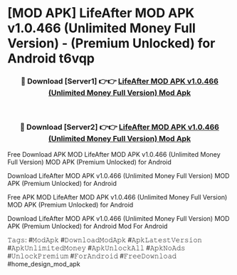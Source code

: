 # [MOD APK] LifeAfter MOD APK v1.0.466 (Unlimited Money Full Version)  - (Premium Unlocked) for Android t6vqp



<div align="center">
<h3>🔴 Download [Server1] 👉👉 <a href="https://momento.my/?title=LifeAfter_MOD_APK_v1.0.466_(Unlimited_Money_Full_Version)_">LifeAfter MOD APK v1.0.466 (Unlimited Money Full Version)  Mod Apk</a></h3><br>

<h3>🔴 Download [Server2] 👉👉 <a href="https://momento.my/?title=LifeAfter_MOD_APK_v1.0.466_(Unlimited_Money_Full_Version)_">LifeAfter MOD APK v1.0.466 (Unlimited Money Full Version)  Mod Apk</a></h3>
</div>



Free Download APK MOD LifeAfter MOD APK v1.0.466 (Unlimited Money Full Version)  MOD APK (Premium Unlocked) for Android

Download LifeAfter MOD APK v1.0.466 (Unlimited Money Full Version)  MOD APK (Premium Unlocked) for Android

Free APK MOD LifeAfter MOD APK v1.0.466 (Unlimited Money Full Version)  MOD APK (Premium Unlocked) for Android

Download LifeAfter MOD APK v1.0.466 (Unlimited Money Full Version)  MOD APK (Premium Unlocked) for Android Mod For Android

𝚃𝚊𝚐𝚜: #𝙼𝚘𝚍𝙰𝚙𝚔 #𝙳𝚘𝚠𝚗𝚕𝚘𝚊𝚍𝙼𝚘𝚍𝙰𝚙𝚔 #𝙰𝚙𝚔𝙻𝚊𝚝𝚎𝚜𝚝𝚅𝚎𝚛𝚜𝚒𝚘𝚗 #𝙰𝚙𝚔𝚄𝚗𝚕𝚒𝚖𝚒𝚝𝚎𝚍𝙼𝚘𝚗𝚎𝚢 #𝙰𝚙𝚔𝚄𝚗𝚕𝚘𝚌𝚔𝙰𝚕𝚕 #𝙰𝚙𝚔𝙽𝚘𝙰𝚍𝚜 #𝚄𝚗𝚕𝚘𝚌𝚔𝙿𝚛𝚎𝚖𝚒𝚞𝚖 #𝙵𝚘𝚛𝙰𝚗𝚍𝚛𝚘𝚒𝚍 #𝙵𝚛𝚎𝚎𝙳𝚘𝚠𝚗𝚕𝚘𝚊𝚍 #home_design_mod_apk
